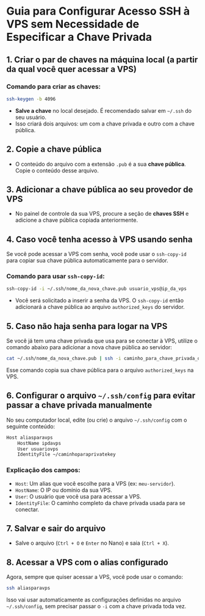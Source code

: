 
# Guia para Configurar Acesso SSH à VPS sem Necessidade de Especificar a Chave Privada

## 1. Criar o par de chaves na máquina local (a partir da qual você quer acessar a VPS)

### Comando para criar as chaves:

```bash
ssh-keygen -b 4096
```

- **Salve a chave** no local desejado. É recomendado salvar em `~/.ssh` do seu usuário.
- Isso criará dois arquivos: um com a chave privada e outro com a chave pública.

## 2. Copie a chave pública

- O conteúdo do arquivo com a extensão `.pub` é a sua **chave pública**. Copie o conteúdo desse arquivo.

## 3. Adicionar a chave pública ao seu provedor de VPS

- No painel de controle da sua VPS, procure a seção de **chaves SSH** e adicione a chave pública copiada anteriormente.

## 4. Caso você tenha acesso à VPS usando **senha**

Se você pode acessar a VPS com senha, você pode usar o `ssh-copy-id` para copiar sua chave pública automaticamente para o servidor.

### Comando para usar `ssh-copy-id`:

```bash
ssh-copy-id -i ~/.ssh/nome_da_nova_chave.pub usuario_vps@ip_da_vps
```

- Você será solicitado a inserir a senha da VPS. O `ssh-copy-id` então adicionará a chave pública ao arquivo `authorized_keys` do servidor.

## 5. Caso não haja senha para logar na VPS

Se você já tem uma chave privada que usa para se conectar à VPS, utilize o comando abaixo para adicionar a nova chave pública ao servidor:

```bash
cat ~/.ssh/nome_da_nova_chave.pub | ssh -i caminho_para_chave_privada_que_acessa_a_vps usuario_vps@ip_da_vps "cat >> ~/.ssh/authorized_keys"
```

Esse comando copia sua chave pública para o arquivo `authorized_keys` na VPS.

## 6. Configurar o arquivo `~/.ssh/config` para evitar passar a chave privada manualmente

No seu computador local, edite (ou crie) o arquivo `~/.ssh/config` com o seguinte conteúdo:

```bash
Host aliasparavps
    HostName ipdavps
    User usuariovps
    IdentityFile ~/caminhoparaprivatekey
```

### Explicação dos campos:

- `Host`: Um alias que você escolhe para a VPS (ex: `meu-servidor`).
- `HostName`: O IP ou domínio da sua VPS.
- `User`: O usuário que você usa para acessar a VPS.
- `IdentityFile`: O caminho completo da chave privada usada para se conectar.

## 7. Salvar e sair do arquivo

- Salve o arquivo (`Ctrl + O` e `Enter` no Nano) e saia (`Ctrl + X`).

## 8. Acessar a VPS com o alias configurado

Agora, sempre que quiser acessar a VPS, você pode usar o comando:

```bash
ssh aliasparavps
```

Isso vai usar automaticamente as configurações definidas no arquivo `~/.ssh/config`, sem precisar passar o `-i` com a chave privada toda vez.
